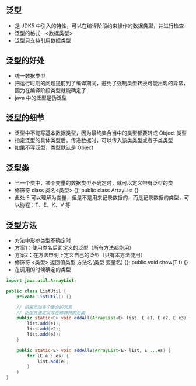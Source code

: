 ## 泛型
* 是 JDK5 中引入的特性，可以在编译阶段约束操作的数据类型，并进行检查
* 泛型的格式：<数据类型>
* 泛型只支持引用数据类型


## 泛型的好处
* 统一数据类型
* 把运行时期的问题提前到了编译期间，避免了强制类型转换可能出现的异常，因为在编译阶段类型就能确定了
* java 中的泛型是伪泛型

## 泛型的细节
* 泛型中不能写基本数据类型，因为最终集合当中的类型都要转成 Object 类型
* 指定泛型的具体类型后，传递数据时，可以传入该类类型或者子类类型
* 如果不写泛型，类型默认是 Object

## 泛型类
* 当一个类中，某个变量的数据类型不确定时，就可以定义带有泛型的类
* 修饰符 class 类名<类型> {}; public class ArrayList<E> {}
* 此处 E 可以理解为变量，但是不是用来记录数据的，而是记录数据的类型，可以协程：T、E、K、V 等

## 泛型方法
* 方法中形参类型不确定时
* 方案1：使用类名后面定义的泛型（所有方法都能用）
* 方案2：在方法申明上定义自己的泛型（只有本方法能用）
* 修饰符 <类型> 返回值类型 方法名(类型 变量名) {}; public <T> void show(T t) {}
* 在调用的时候确定的类型
```java
import java.util.ArrayList;

public class ListUtil {
    private ListUtil() {}

    // 用来添加多个集合的元素
    // 泛型方法定义写在修饰符的后面
    public static<E> void addAll(ArrayList<E> list, E e1, E e2, E e3) {
        list.add(e1);
        list.add(e2);
        list.add(e3);
    }

    public static<E> void addAll2(ArrayList<E> list, E ...es) {
        for (E e : es) {
            list.add(e);
        }
    }
}
```